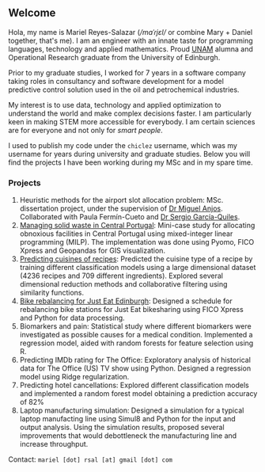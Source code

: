 ## Welcome

Hola, my name is Mariel Reyes-Salazar (_/maˈɾjɛl/_ or combine Mary + Daniel together, that's me). I am an engineer with an innate taste for programming languages, technology and applied mathematics. Proud [UNAM](http://www.unam.mx/) alumna and Operational Research graduate from the University of Edinburgh.

Prior to my graduate studies, I worked for 7 years in a software company taking roles in consultancy and software development for a model predictive control solution used in the oil and petrochemical industries. 

My interest is to use data, technology and applied optimization to understand the world and make complex decisions faster. I am particularly keen in making STEM more accessible for everybody. I am certain sciences are for everyone and not only for _smart people_.

I used to publish my code under the `chiclez` username, which was my username for years during university and graduate studies. Below you will find the projects I have been working during my MSc and in my spare time. 

### Projects

1. Heuristic methods for the airport slot allocation problem: MSc. dissertation project, under the supervision of [Dr Miguel Anjos](https://miguelanjos.com/). Collaborated with Paula Fermín-Cueto and [Dr Sergio García-Quiles](https://sites.google.com/site/sergiogarciaquiles/).
2. [Managing solid waste in Central Portugal](https://github.com/chiclez/MSW_Portugal): Mini-case study for allocating obnoxious facilities in Central Portugal using mixed-integer linear programming (MILP). The implementation was done using Pyomo, FICO Xpress and Geopandas for GIS visualization.
3. [Predicting cuisines of recipes](https://github.com/chiclez/022-DME-project): Predicted the cuisine type of a recipe by training different classification models using a large dimensional dataset (4236 recipes and 709 different ingredients). Explored several dimensional reduction methods and collaborative filtering using similarity functions.
4. [Bike rebalancing for Just Eat Edinburgh](https://github.com/chiclez/map/): Designed a schedule for rebalancing bike stations for Just Eat bikesharing using FICO Xpress and Python for data processing.
5. Biomarkers and pain: Statistical study where different biomarkers were investigated as possible causes for a medical condition. Implemented a regression model, aided with random forests for feature selection using R.
6. Predicting IMDb rating for The Office: Exploratory analysis of historical data for The Office (US) TV show using Python. Designed a regression model using Ridge regularization.
7. Predicting hotel cancellations: Explored different classification models and implemented a random forest model obtaining a prediction accuracy of 82%
8. Laptop manufacturing simulation: Designed a simulation for a typical laptop manufacting line using Simul8 and Python for the input and output analysis. Using the simulation results, proposed several improvements that would debottleneck the manufacturing line and increase throughput.

Contact:  `mariel [dot] rsal [at] gmail [dot] com`